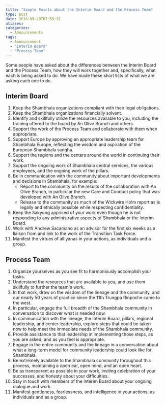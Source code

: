 ```yaml
---
title: "Simple Points about the Interim Board and the Process Team"
type: post
date: 2018-09-20T07:59:32
aliases:
categories:
  - Announcements
tags:
  - Announcement
  - "Interim Board"
  - "Process Team"
---
```


Some people have asked about the differences between the Interim Board and the Process Team, how they will work together and, specifically, what each is being asked to do. We have made these short lists of what we are asking each one to do.

## Interim Board

1.  Keep the Shambhala organizations compliant with their legal obligations.
1.  Keep the Shambhala organizations financially solvent.
1.  Identify and skillfully utilize the resources available to you, including the training offered to the board by An Olive Branch and others.
1.  Support the work of the Process Team and collaborate with them when appropriate.
1.  Support Europe by approving an appropriate leadership team for Shambhala Europe, reflecting the wisdom and aspiration of the European Shambhala sangha.
1.  Support the regions and the centers around the world in continuing their work.
1.  Support the ongoing work of Shambhala central services, the various employees, and the ongoing work of the pillars.
1.  Be in communication with the community about important developments and decisions in Shambhala, for example:
    *  Report to the community on the results of the collaboration with An Olive Branch, in particular the new Care and Conduct policy that was developed with An Olive Branch.
    *  Release to the community as much of the Wickwire Holm report as is legally and ethically possible while respecting confidentiality.
1.  Keep the Sakyong apprised of your work even though he is not responding to any administrative aspects of Shambhala or the Interim Board.
1.  Work with Andrew Sacamano as an advisor for the first six weeks as a liaison from and link to the work of the Transition Task Force.
1.  Manifest the virtues of all yanas in your actions, as individuals and a group. 

## Process Team

1.  Organize yourselves as you see fit to harmoniously accomplish your tasks.
1.  Understand the resources that are available to you, and use them skillfully to further the team's work.
1.  In that work, draw on the wisdom of the lineage and the community, and our nearly 50 years of practice since the 11th Trungpa Rinpoche came to the west.
1.  In particular, engage the full breadth of the Shambhala community in conversation to discover what is needed now.
1.  In communication with the lineage, the Interim Board, pillars, regional leadership, and center leadership, explore steps that could be taken now to help meet the immediate needs of the Shambhala community.
1.  Provide assistance to that leadership in implementing those steps, as you are asked, and as you feel is appropriate.
1.  Engage in the entire community and the lineage in a conversation about what a long-term model for community leadership could look like for Shambhala.
1.  Be extremely available to the Shambhala community throughout this process, maintaining a open ear, open mind, and an open heart.
1.  Be as transparent as possible in your work, inviting celebration of your successes, and honesty about your difficulties. 
1.  Stay in touch with members of the Interim Board about your ongoing dialogue and work. 
1.  Manifest gentleness, fearlessness, and intelligence in your actions, as individuals and as a group.
